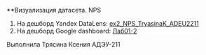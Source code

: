 **Визуализация датасета. NPS


1. На дешборд Yandex DataLens: [ex2_NPS_TryasinaK_ADEU2211](https://datalens.yandex/5bawtzc8sy4kw)
2. На дешборд Google dashboard: [Лаб01-2](https://datastudio.google.com/reporting/a5944741-64ef-40cc-9f10-2c3afe8d26f8)

Выполнила Трясина Ксения АДЭУ-211
